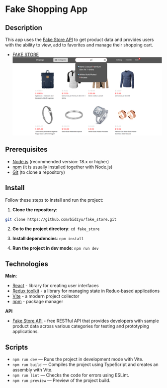 # Fake Shopping App
## Description
This app uses the [Fake Store API](https://fakestoreapi.com) to get product data and provides users with the ability to view, add to favorites and manage their shopping cart.


* [FAKE STORE](https://goldfakestore.netlify.app)
![Preview of the project](public/rm.title.png)

## Prerequisites
- [Node.js](https://nodejs.org/) (recommended version: 18.x or higher)
- [npm](https://www.npmjs.com/) (it is usually installed together with Node.js)
- [Git](https://git-scm.com/) (to clone a repository)

## Install
Follow these steps to install and run the project:

1. **Clone the repository**:
  ```bash
  git clone https://github.com/bidzyu/fake_store.git
  ```

2. **Go to the project directory**:
  `cd fake_store`

3. **Install dependencies**:
  `npm install`

4. **Run the project in dev mode**:
  `npm run dev`

## Technologies
**Main**:
- [React](https://react.dev) - library for creating user interfaces
- [Redux toolkit](https://redux-toolkit.js.org/) - a library for managing state in Redux-based applications
- [Vite](https://vite.dev/guide/) - a modern project collector
- [npm](https://www.npmjs.com) - package manager

**API**
- [Fake Store API](https://fakestoreapi.com) - free RESTful API that provides developers with sample product data across various categories for testing and prototyping applications.

## Scripts
-  `npm run dev` — Runs the project in development mode with Vite.
-  `npm run build` — Compiles the project using TypeScript and creates an assembly with Vite.
-  `npm run lint` — Checks the code for errors using ESLint.
-  `npm run preview` — Preview of the project build.
